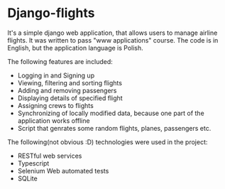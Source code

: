 # Django-flights

It's a simple django web application, that allows users to manage airline flights. 
It was written to pass "www applications" course. The code is in English, but the application language is Polish.

The following features are included:

  * Logging in and Signing up
  * Viewing, filtering and sorting flights
  * Adding and removing passengers
  * Displaying details of specified flight
  * Assigning crews to flights
  * Synchronizing of locally modified data, because one part of the application works offline
  * Script that genrates some random flights, planes, passengers etc.
  
The following(not obvious :D) technologies were used in the project:
  * RESTful web services
  * Typescript
  * Selenium Web automated tests
  * SQLite
